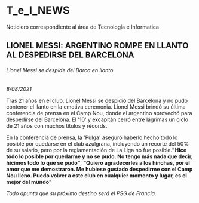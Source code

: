 # T_e_I_NEWS 
Noticiero correspondiente al área de Tecnología e Informatica

## **LIONEL MESSI: ARGENTINO ROMPE EN LLANTO AL DESPEDIRSE DEL BARCELONA**
###### _Lionel Messi se despide del Barca en llanto_

_8/08/2021_


Tras 21 años en el club, Lionel Messi se despidió del Barcelona y no pudo contener el llanto en la emotiva ceremonia. Lionel Messi brindó su última conferencia de prensa en el Camp Nou, donde el argentino aprovechó para despedirse del Barcelona. El '10' y excapitán cerró entre lágrimas un ciclo de 21 años con muchos títulos y récords.

En la conferencia de prensa, la 'Pulga' aseguró haberlo hecho todo lo posible por quedarse en el club azulgrana, incluyendo un recorte del 50% de su salario, pero por la reglamentación de La Liga no fue posible.**"Hice todo lo posible por quedarme y no se pudo. No tengo más nada que decir, hicimos todo lo que se pudo"**, **"Quiero agradecerles a los hinchas, por el amor que me demostraron. Me hubiese gustado despedirme con el Camp Nou lleno. Puedo volver a este club en cualquier momento y lugar, es el mejor del mundo"** 

_Todo apunta que su próximo destino será el PSG de Francia._
